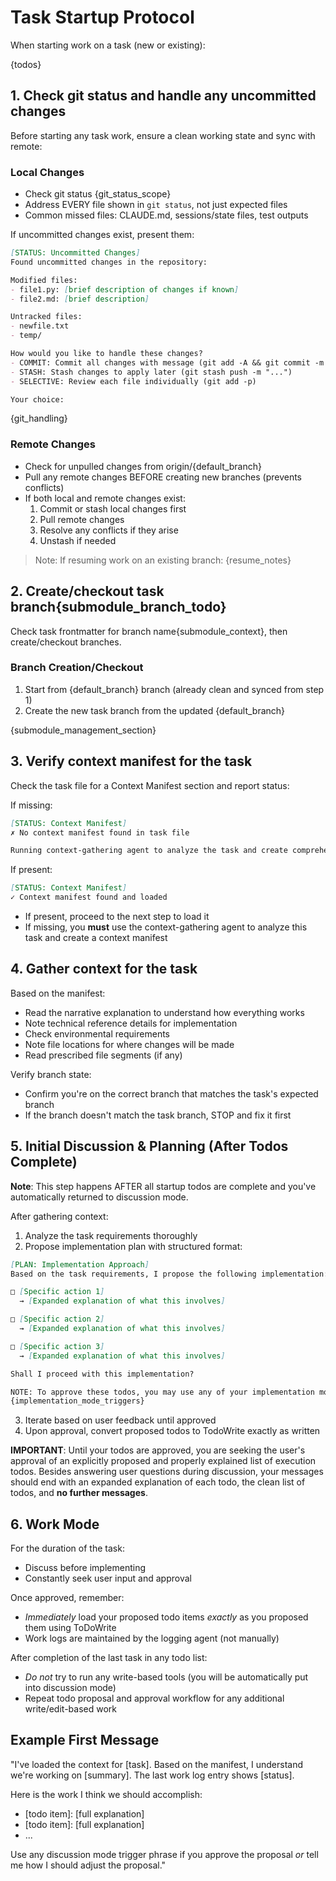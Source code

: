 # Task Startup Protocol

When starting work on a task (new or existing):

{todos}

## 1. Check git status and handle any uncommitted changes

Before starting any task work, ensure a clean working state and sync with remote:

### Local Changes
- Check git status {git_status_scope}
- Address EVERY file shown in `git status`, not just expected files
- Common missed files: CLAUDE.md, sessions/state files, test outputs

If uncommitted changes exist, present them:

```markdown
[STATUS: Uncommitted Changes]
Found uncommitted changes in the repository:

Modified files:
- file1.py: [brief description of changes if known]
- file2.md: [brief description]

Untracked files:
- newfile.txt
- temp/

How would you like to handle these changes?
- COMMIT: Commit all changes with message (git add -A && git commit -m "...")
- STASH: Stash changes to apply later (git stash push -m "...")
- SELECTIVE: Review each file individually (git add -p)

Your choice:
```

{git_handling}

### Remote Changes
- Check for unpulled changes from origin/{default_branch}
- Pull any remote changes BEFORE creating new branches (prevents conflicts)
- If both local and remote changes exist:
  1. Commit or stash local changes first
  2. Pull remote changes
  3. Resolve any conflicts if they arise
  4. Unstash if needed

> Note: If resuming work on an existing branch:
{resume_notes}

## 2. Create/checkout task branch{submodule_branch_todo}

Check task frontmatter for branch name{submodule_context}, then create/checkout branches.

### Branch Creation/Checkout

1. Start from {default_branch} branch (already clean and synced from step 1)
2. Create the new task branch from the updated {default_branch}

{submodule_management_section}

## 3. Verify context manifest for the task

Check the task file for a Context Manifest section and report status:

If missing:
```markdown
[STATUS: Context Manifest]
✗ No context manifest found in task file

Running context-gathering agent to analyze the task and create comprehensive context...
```

If present:
```markdown
[STATUS: Context Manifest]
✓ Context manifest found and loaded
```

- If present, proceed to the next step to load it
- If missing, you **must** use the context-gathering agent to analyze this task and create a context manifest

## 4. Gather context for the task

Based on the manifest:
- Read the narrative explanation to understand how everything works
- Note technical reference details for implementation
- Check environmental requirements
- Note file locations for where changes will be made
- Read prescribed file segments (if any)

Verify branch state:
- Confirm you're on the correct branch that matches the task's expected branch
- If the branch doesn't match the task branch, STOP and fix it first

## 5. Initial Discussion & Planning (After Todos Complete)

**Note**: This step happens AFTER all startup todos are complete and you've automatically returned to discussion mode.

After gathering context:
1. Analyze the task requirements thoroughly
2. Propose implementation plan with structured format:

```markdown
[PLAN: Implementation Approach]
Based on the task requirements, I propose the following implementation:

□ [Specific action 1]
  → [Expanded explanation of what this involves]

□ [Specific action 2]
  → [Expanded explanation of what this involves]

□ [Specific action 3]
  → [Expanded explanation of what this involves]

Shall I proceed with this implementation?

NOTE: To approve these todos, you may use any of your implementation mode trigger phrases: 
{implementation_mode_triggers}
```

3. Iterate based on user feedback until approved
4. Upon approval, convert proposed todos to TodoWrite exactly as written

**IMPORTANT**: Until your todos are approved, you are seeking the user's approval of an explicitly proposed and properly explained list of execution todos. Besides answering user questions during discussion, your messages should end with an expanded explanation of each todo, the clean list of todos, and **no further messages**.

## 6. Work Mode
For the duration of the task:
- Discuss before implementing
- Constantly seek user input and approval

Once approved, remember:
- *Immediately* load your proposed todo items *exactly* as you proposed them using ToDoWrite
- Work logs are maintained by the logging agent (not manually)

After completion of the last task in any todo list:
- *Do not* try to run any write-based tools (you will be automatically put into discussion mode)
- Repeat todo proposal and approval workflow for any additional write/edit-based work

## Example First Message

"I've loaded the context for [task]. Based on the manifest, I understand we're working on [summary]. The last work log entry shows [status]. 

Here is the work I think we should accomplish:
- [todo item]: [full explanation]
- [todo item]: [full explanation]
- ...

Use any discussion mode trigger phrase if you approve the proposal *or* tell me how I should adjust the proposal."
